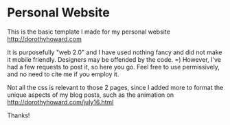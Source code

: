 # Personal Website

This is the basic template I made for my personal website http://dorothyhoward.com

It is purposefully "web 2.0" and I have used nothing fancy and did not make it mobile friendly. Designers may be offended by the code. =) However, I've had a few requests to post it, so here you go. Feel free to use permissively, and no need to cite me if you employ it.

Not all the css is relevant to those 2 pages, since I added more to format the unique aspects of my blog posts, such as the animation on http://dorothyhoward.com/july16.html

Thanks!

